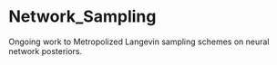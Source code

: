 # Network_Sampling

Ongoing work to Metropolized Langevin sampling schemes on neural network posteriors.
